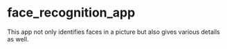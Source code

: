 # face_recognition_app
This app not only identifies faces in a picture but also gives various details as well.
